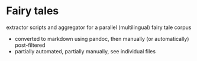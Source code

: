 # Fairy tales

extractor scripts and aggregator for a parallel (multilingual) fairy tale corpus

- converted to markdown using pandoc, then manually (or automatically) post-filtered
- partially automated, partially manually, see individual files